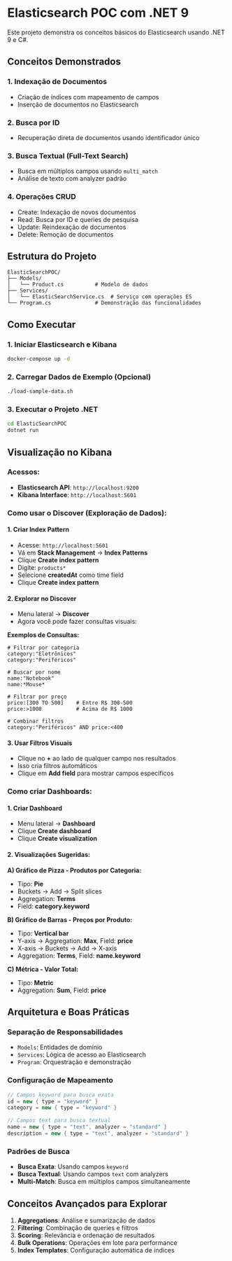 # Elasticsearch POC com .NET 9

Este projeto demonstra os conceitos básicos do Elasticsearch usando .NET 9 e C#.

## Conceitos Demonstrados

### 1. **Indexação de Documentos**
- Criação de índices com mapeamento de campos
- Inserção de documentos no Elasticsearch

### 2. **Busca por ID**
- Recuperação direta de documentos usando identificador único

### 3. **Busca Textual (Full-Text Search)**
- Busca em múltiplos campos usando `multi_match`
- Análise de texto com analyzer padrão

### 4. **Operações CRUD**
- Create: Indexação de novos documentos
- Read: Busca por ID e queries de pesquisa
- Update: Reindexação de documentos
- Delete: Remoção de documentos

## Estrutura do Projeto

```
ElasticSearchPOC/
├── Models/
│   └── Product.cs          # Modelo de dados
├── Services/
│   └── ElasticSearchService.cs  # Serviço com operações ES
└── Program.cs              # Demonstração das funcionalidades
```

## Como Executar

### 1. Iniciar Elasticsearch e Kibana
```bash
docker-compose up -d
```

### 2. Carregar Dados de Exemplo (Opcional)
```bash
./load-sample-data.sh
```

### 3. Executar o Projeto .NET
```bash
cd ElasticSearchPOC
dotnet run
```

## Visualização no Kibana

### Acessos:
- **Elasticsearch API**: `http://localhost:9200`
- **Kibana Interface**: `http://localhost:5601`

### Como usar o Discover (Exploração de Dados):

#### 1. **Criar Index Pattern**
- Acesse: `http://localhost:5601`
- Vá em **Stack Management** → **Index Patterns**
- Clique **Create index pattern**
- Digite: `products*`
- Selecione **createdAt** como time field
- Clique **Create index pattern**

#### 2. **Explorar no Discover**
- Menu lateral → **Discover**
- Agora você pode fazer consultas visuais:

**Exemplos de Consultas:**
```
# Filtrar por categoria
category:"Eletrônicos"
category:"Periféricos"

# Buscar por nome
name:"Notebook"
name:*Mouse*

# Filtrar por preço
price:[300 TO 500]    # Entre R$ 300-500
price:>1000           # Acima de R$ 1000

# Combinar filtros
category:"Periféricos" AND price:<400
```

#### 3. **Usar Filtros Visuais**
- Clique no **+** ao lado de qualquer campo nos resultados
- Isso cria filtros automáticos
- Clique em **Add field** para mostrar campos específicos

### Como criar Dashboards:

#### 1. **Criar Dashboard**
- Menu lateral → **Dashboard**
- Clique **Create dashboard**
- Clique **Create visualization**

#### 2. **Visualizações Sugeridas:**

**A) Gráfico de Pizza - Produtos por Categoria:**
- Tipo: **Pie**
- Buckets → Add → Split slices
- Aggregation: **Terms**
- Field: **category.keyword**

**B) Gráfico de Barras - Preços por Produto:**
- Tipo: **Vertical bar**
- Y-axis → Aggregation: **Max**, Field: **price**
- X-axis → Buckets → Add → X-axis
- Aggregation: **Terms**, Field: **name.keyword**

**C) Métrica - Valor Total:**
- Tipo: **Metric**
- Aggregation: **Sum**, Field: **price**

## Arquitetura e Boas Práticas

### **Separação de Responsabilidades**
- `Models`: Entidades de domínio
- `Services`: Lógica de acesso ao Elasticsearch
- `Program`: Orquestração e demonstração

### **Configuração de Mapeamento**
```csharp
// Campos keyword para busca exata
id = new { type = "keyword" }
category = new { type = "keyword" }

// Campos text para busca textual
name = new { type = "text", analyzer = "standard" }
description = new { type = "text", analyzer = "standard" }
```

### **Padrões de Busca**
- **Busca Exata**: Usando campos `keyword`
- **Busca Textual**: Usando campos `text` com analyzers
- **Multi-Match**: Busca em múltiplos campos simultaneamente

## Conceitos Avançados para Explorar

1. **Aggregations**: Análise e sumarização de dados
2. **Filtering**: Combinação de queries e filtros
3. **Scoring**: Relevância e ordenação de resultados
4. **Bulk Operations**: Operações em lote para performance
5. **Index Templates**: Configuração automática de índices
